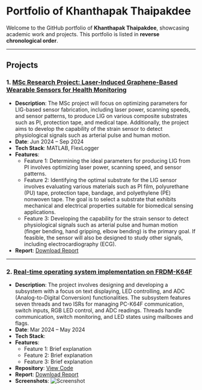 # Portfolio of Khanthapak Thaipakdee

Welcome to the GitHub portfolio of **Khanthapak Thaipakdee**, showcasing academic work and projects. This portfolio is listed in **reverse chronological order**.

---

## Projects

### 1. [MSc Research Project: Laser-Induced Graphene-Based Wearable Sensors for Health Monitoring](https://github.com/khanthapak-thaipakdee-perseus/MSc-Project-Laser-induced-graphene-based-wearable-sensors-for-health-monitoring)
   - **Description**: The MSc project will focus on optimizing parameters for LIG-based sensor fabrication, including laser power, scanning speeds, and sensor patterns, to produce LIG on various composite substrates such as PI, protection tape, and medical tape. Additionally, the project aims to develop the capability of the strain sensor to detect physiological signals such as arterial pulse and human motion.
   - **Date**: Jun 2024 – Sep 2024
   - **Tech Stack**: MATLAB, FlexLogger
   - **Features**:
     - Feature 1: Determining the ideal parameters for producing LIG from PI involves optimizing laser power, scanning speed, and sensor patterns.
     - Feature 2: Identifying the optimal substrate for the LIG sensor involves evaluating various materials such as PI film, polyurethane (PU) tape, protection tape, bandage, and polyethylene (PE) nonwoven tape. The goal is to select a substrate that exhibits mechanical and electrical properties suitable for biomedical sensing applications.
     - Feature 3: Developing the capability for the strain sensor to detect physiological signals such as arterial pulse and human motion (finger bending, hand gripping, elbow bending) is the primary goal. If feasible, the sensor will also be designed to study other signals, including electrocardiography (ECG).
   - **Report**: [Download Report](https://github.com/khanthapak-thaipakdee-perseus/MSc-Project-Laser-induced-graphene-based-wearable-sensors-for-health-monitoring/MScProject_Final_Report.pdf)
 
  ---
     
### 2. [Real-time operating system implementation on FRDM-K64F](https://github.com/yourusername/project-repo)
   - **Description**: The project involves designing and developing a subsystem with a focus on text displaying, LED controlling, and ADC (Analog-to-Digital Conversion) functionalities. The subsystem features seven threads and two ISRs for managing PC-K64F communication, switch inputs, RGB LED control, and ADC readings. Threads handle communication, switch monitoring, and LED states using mailboxes and flags.
   - **Date**: Mar 2024 – May 2024
   - **Tech Stack**: 
   - **Features**:
     - Feature 1: Brief explanation
     - Feature 2: Brief explanation
     - Feature 3: Brief explanation
   - **Repository**: [View Code](https://github.com/yourusername/project-repo)
   - **Report**: [Download Report](https://github.com/yourusername/project-repo/report.pdf)
   - **Screenshots**:
     ![Screenshot](assets/images/project-screenshot.png)
